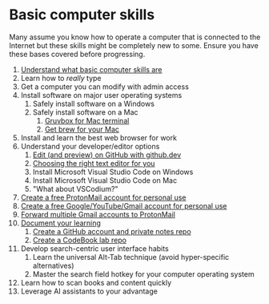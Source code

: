 # Basic computer skills

Many assume you know how to operate a computer that is connected to the Internet but these skills might be completely new to some. Ensure you have these bases covered before progressing.

1. [Understand what basic computer skills are](https://youtu.be/ZeKEUgHW3dE) 
1. Learn how to *really* type
1. Get a computer you can modify with admin access
1. Install software on major user operating systems
    1. Safely install software on a Windows
    1. Safely install software on a Mac
        1. [Gruvbox for Mac terminal](https://youtu.be/-ENS9Huq3dA)
        1. [Get brew for your Mac](https://youtu.be/xzDnBnmgXeE)
1. Install and learn the best web browser for work
1. Understand your developer/editor options
    1. [Edit (and preview) on GitHub with github.dev](https://youtu.be/QLta2MNjMMA)
    1. [Choosing the right text editor for you](https://youtu.be/iT1mP8leRsU)
    1. Install Microsoft Visual Studio Code on Windows
    1. Install Microsoft Visual Studio Code on Mac
    1. "What about VSCodium?"
1. [Create a free ProtonMail account for personal use](https://youtu.be/MSH_gJtqBSg)
1. [Create a free Google/YouTube/Gmail account for personal use](https://youtu.be/yAe4ZJvqeC4)
1. [Forward multiple Gmail accounts to ProtonMail](https://youtu.be/8A_8g5oiokc)
1. [Document your learning](https://youtu.be/jD_MAEKMOQo)
    1. [Create a GitHub account and private notes repo](https://youtu.be/0RnvLIDboNQ)
    1. [Create a CodeBook lab repo](https://youtu.be/UTmQLddjPTU)
1. Develop search-centric user interface habits
    1. Learn the universal Alt-Tab technique (avoid hyper-specific alternatives)
    1. Master the search field hotkey for your computer operating system
1. Learn how to scan books and content quickly
1. Leverage AI assistants to your advantage

